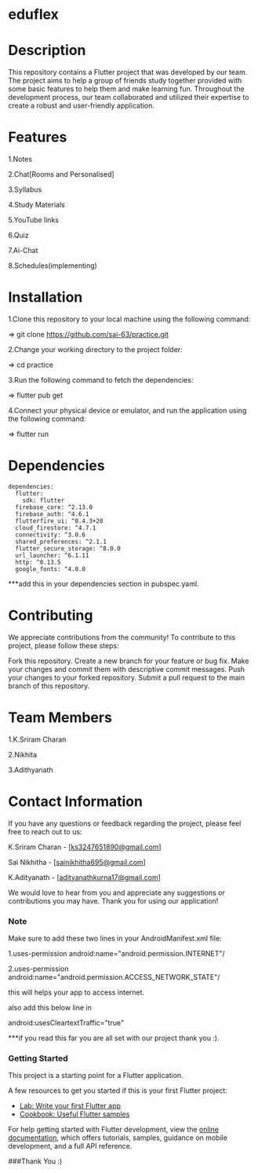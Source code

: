 # eduflex

# Description
This repository contains a Flutter project that was developed by our team. The project aims to help a group of friends study together provided with some basic features to help them and make learning fun. Throughout the development process, our team collaborated and utilized their expertise to create a robust and user-friendly application.

# Features
1.Notes

2.Chat[Rooms and Personalised]

3.Syllabus

4.Study Materials

5.YouTube links

6.Quiz

7.Ai-Chat

8.Schedules(implementing)


# Installation
1.Clone this repository to your local machine using the following command:

=> git clone https://github.com/sai-63/practice.git

2.Change your working directory to the project folder:

=> cd practice

3.Run the following command to fetch the dependencies:

=> flutter pub get

4.Connect your physical device or emulator, and run the application using the following command:

=> flutter run

# Dependencies

    dependencies:
      flutter:
        sdk: flutter
      firebase_core: ^2.13.0
      firebase_auth: ^4.6.1
      flutterfire_ui: ^0.4.3+20
      cloud_firestore: ^4.7.1
      connectivity: ^3.0.6
      shared_preferences: ^2.1.1
      flutter_secure_storage: ^8.0.0
      url_launcher: ^6.1.11
      http: ^0.13.5
      google_fonts: ^4.0.0
  
  
 ***add this in your dependencies section in pubspec.yaml.

# Contributing
We appreciate contributions from the community! To contribute to this project, please follow these steps:

Fork this repository.
Create a new branch for your feature or bug fix.
Make your changes and commit them with descriptive commit messages.
Push your changes to your forked repository.
Submit a pull request to the main branch of this repository.

# Team Members

1.K.Sriram Charan

2.Nikhita

3.Adithyanath

# Contact Information
If you have any questions or feedback regarding the project, please feel free to reach out to us:

K.Sriram Charan - [ks3247651890@gmail.com]

Sai Nikhitha - [sainikhitha695@gmail.com]

K.Adityanath - [adityanathkurna17@gmail.com]


We would love to hear from you and appreciate any suggestions or contributions you may have. Thank you for using our application!

### Note

Make sure to add these two lines in your AndroidManifest.xml file:

1.uses-permission android:name="android.permission.INTERNET"/

2.uses-permission android:name="android.permission.ACCESS_NETWORK_STATE"/

this will helps your app to access internet.

also add this below line in <activity>
    
android:usesCleartextTraffic="true"

***if you read this far you are all set with our project thank you :).
 
### Getting Started

This project is a starting point for a Flutter application.

A few resources to get you started if this is your first Flutter project:

- [Lab: Write your first Flutter app](https://docs.flutter.dev/get-started/codelab)
- [Cookbook: Useful Flutter samples](https://docs.flutter.dev/cookbook)

For help getting started with Flutter development, view the
[online documentation](https://docs.flutter.dev/), which offers tutorials,
samples, guidance on mobile development, and a full API reference.

###Thank You :)
    
